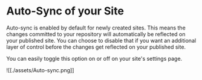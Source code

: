 # Auto-Sync of your Site

Auto-sync is enabled by default for newly created sites. This means the changes committed to your repository will automatically be reflected on your published site. You can choose to disable that if you want an additional layer of control before the changes get reflected on your published site. 

You can easily toggle this option on or off on your site's settings page.

![[./assets/Auto-sync.png]]
